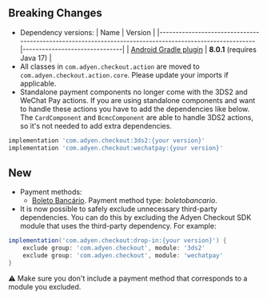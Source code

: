 [//]: # (This file will be used for the release notes on GitHub when publishing.)
[//]: # (Types of changes: `Added` `Changed` `Deprecated` `Removed` `Fixed` `Security`)
[//]: # (Example:)
[//]: # (## Added)
[//]: # ( - New payment method)
[//]: # (## Changed)
[//]: # ( - DropIn service's package changed from `com.adyen.dropin` to `com.adyen.dropin.services`)
[//]: # ( # Deprecated)
[//]: # ( - Configurations public constructor are deprecated, please use each Configuration's builder to make a Configuration object)

## Breaking Changes
- Dependency versions:
  | Name                                                                                                   | Version                       |
  |--------------------------------------------------------------------------------------------------------|-------------------------------|
  | [Android Gradle plugin](https://developer.android.com/build/releases/gradle-plugin)                    | **8.0.1** (requires Java 17)  |
- All classes in `com.adyen.checkout.action` are moved to `com.adyen.checkout.action.core`. Please update your imports if applicable.
- Standalone payment components no longer come with the 3DS2 and WeChat Pay actions. If you are using standalone components and want to handle these actions you have to add the dependencies like below. The `CardComponent` and `BcmcComponent` are able to handle 3DS2 actions, so it's not needed to add extra dependencies.
```Groovy
implementation 'com.adyen.checkout:3ds2:{your version}'
implementation 'com.adyen.checkout:wechatpay:{your version}'
```

## New
- Payment methods:
  - [Boleto Bancário](https://docs.adyen.com/payment-methods/boleto-bancario). Payment method type: *boletobancario*.
- It is now possible to safely exclude unnecessary third-party dependencies. You can do this by excluding the Adyen Checkout SDK module that uses the third-party dependency. For example:
```Groovy
implementation('com.adyen.checkout:drop-in:{your version}') {
    exclude group: 'com.adyen.checkout', module: '3ds2'
    exclude group: 'com.adyen.checkout', module: 'wechatpay'
}
```
⚠️ Make sure you don't include a payment method that corresponds to a module you excluded.
